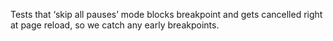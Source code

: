 Tests that ‘skip all pauses’ mode blocks breakpoint and gets cancelled right at page reload, so we catch any early breakpoints.
